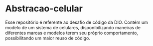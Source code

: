 # Abstracao-celular
Esse repositório é referente ao desafio de código da DIO. Contém um modelo de um sistema de celulares, disponibilizando maneiras de diferentes marcas e modelos terem seu próprio comportamento, possibilitando um maior reuso de código.
